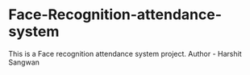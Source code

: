 # Face-Recognition-attendance-system
This is a Face recognition attendance system project.
Author - Harshit Sangwan

